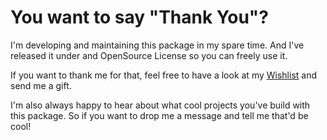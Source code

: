 # You want to say "Thank You"?

I'm developing and maintaining this package in my spare time. And I've released 
it under and OpenSource License so you can freely use it.

If you want to thank me for that, feel free to have a look at my 
[Wishlist](https://www.amazon.de/hz/wishlist/ls/1J6GL8WQM6713) and send me a gift.

I'm also always happy to hear about what cool projects you've build with this 
package. So if you want to drop me a message and tell me that'd be cool!
